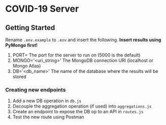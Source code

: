 # COVID-19 Server

## Getting Started

Rename `.env.example` to `.env` and insert the following. **Insert results using PyMongo first!**

1. PORT=<port> The port for the server to run on (5000 is the default)
2. MONGO='<uri_string>' The MongoDB connection URI (localhost or Mongo Atlas)
3. DB='<db_name>' The name of the database where the results will be stored

### Creating new endpoints

1. Add a new DB operation in `db.js`
2. Decouple the aggregation operation (if used) into `aggregations.js`
3. Create an endpoint to expose the DB op to an API in `routes.js`
4. Test the new route using Postman
